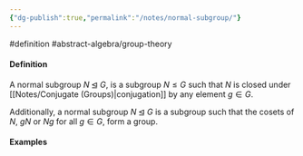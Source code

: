 ```yaml
---
{"dg-publish":true,"permalink":"/notes/normal-subgroup/"}
---
```


#definition #abstract-algebra/group-theory 

#### Definition
A normal subgroup $N\unlhd G$, is a subgroup $N\leq G$ such that $N$ is closed under [[Notes/Conjugate (Groups)\|conjugation]] by any element $g\in G$.

Additionally, a normal subgroup $N\unlhd G$ is a subgroup such that the cosets of $N$, $gN$ or $Ng$ for all $g\in G$, form a group.

#### Examples


